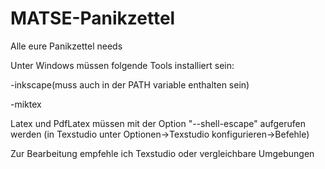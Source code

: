 # MATSE-Panikzettel
Alle eure Panikzettel needs

Unter Windows müssen folgende Tools installiert sein:

-inkscape(muss auch in der PATH variable enthalten sein)

-miktex

Latex und PdfLatex müssen mit der Option "--shell-escape" aufgerufen werden (in Texstudio unter Optionen->Texstudio konfigurieren->Befehle)

Zur Bearbeitung empfehle ich Texstudio oder vergleichbare Umgebungen
